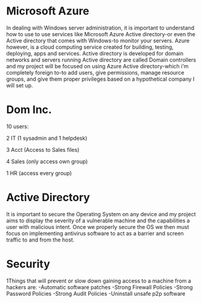 # Microsoft Azure
In dealing with Windows server administration, it is important to understand how to use to use services like Microsoft Azure Active directory-or even the Active directory that comes with Windows-to monitor your servers. Azure however, is a cloud computing service created for building, testing, deploying, apps and services. Active directory is developed for domain networks and servers running Active directory are called Domain controllers and my project will be focused on using Azure Active directory-which i'm completely foreign to-to add users, give permissions, manage resource groups, and give them proper privileges based on a hypothetical company I will set up. 

# Dom Inc. 

10 users:

2 IT (1 sysadmin and 1 helpdesk)

3 Acct (Access to Sales files)

4 Sales (only access own group)

1 HR (access every group)

# Active Directory
It is important to secure the Operating System on any device and my project aims to display the severity
of a vulnerable machine and the capabilities a user with malicious intent. Once we properly secure the
OS we then must focus on implementing antivirus software to act as a barrier and screen traffic to and
from the host.

# Security 
1Things that will prevent or slow down gaining access to a machine from a hackers are:
-Automatic software patches
-Strong Firewall Policies
-Strong Password Policies
-Strong Audit Policies
-Uninstall unsafe p2p software


